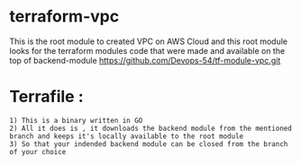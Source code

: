 # terraform-vpc

This is the root module to created VPC on AWS Cloud and this root module looks for the terraform modules code that were made and available on the top of backend-module https://github.com/Devops-54/tf-module-vpc.git

# Terrafile :

```
1) This is a binary written in GO
2) All it does is , it downloads the backend module from the mentioned branch and keeps it's locally available to the root module
3) So that your indended backend module can be closed from the branch of your choice
```